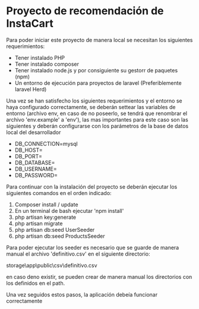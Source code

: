# Proyecto de recomendación de InstaCart

Para poder iniciar este proyecto de manera local se necesitan los siguientes requerimientos:

- Tener instalado PHP
- Tener instalado composer
- Tener instalado node.js y por consiguiente su gestorr de paquetes (npm)
- Un entorno de ejecución para proyectos de laravel (Preferiblemente laravel Herd)

Una vez se han satisfecho los siguientes requerimientos y el entorno se haya configurado correctamente, se deberán settear las variables de entorno (archivo env, en caso de no poseerlo, se tendrá que renombrar el archivo 'env.example' a 'env'), las mas importantes para este caso son las siguientes y deberán configurarse con los parámetros de la base de datos local del desarrollador

- DB_CONNECTION=mysql
- DB_HOST=
- DB_PORT=
- DB_DATABASE=
- DB_USERNAME=
- DB_PASSWORD=


Para continuar con la instalación del proyecto se deberán ejecutar los siguientes comandos en el orden indicado:

1. Composer install / update
2. En un terminal de bash ejecutar 'npm install'
3. php artisan key:generate
4. php artisan migrate
5. php artisan db:seed UserSeeder
6. php artisan db:seed ProductsSeeder

Para poder ejecutar los seeder es necesario que se guarde de manera manual el archivo 'definitivo.csv' en el siguiente directorio:

storage\app\public\csv\definitivo.csv

en caso deno existir, se pueden crear de manera manual los directorios con los definidos en el path. 

Una vez seguidos estos pasos, la aplicación debeía funcionar correctamente
